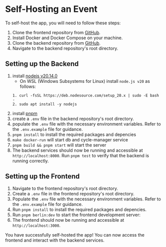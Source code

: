 # Self-Hosting an Event

To self-host the app, you will need to follow these steps:

1. Clone the frontend repository from [GitHub](https://github.com/lexicongovernance/pluraltools-frontend).
2. Install Docker and Docker Compose on your machine.
3. Clone the backend repository from [GitHub](https://github.com/lexicongovernance/pluraltools-backend).
4. Navigate to the backend repository's root directory.

## Setting up the Backend

1. install [nodejs v20.14.0](https://nodejs.org/en/download)
   - On WSL (Windows Subsystems for Linux) install `node.js v20` as follows:
   ```
   1. curl -fsSL https://deb.nodesource.com/setup_20.x | sudo -E bash -
   2. sudo apt install -y nodejs
   ```
2. install [pnpm](https://pnpm.io/installation#using-npm)
3. create a `.env` file in the backend repository's root directory.
4. populate the `.env` file with the necessary environment variables. Refer to the `.env.example` file for guidance.
6. `pnpm install` to install the required packages and depencies
5. `make docker-run` will start db and cycle-manager service
7. `pnpm build && pnpm start` will start the server
8. The backend services should now be running and accessible at `http://localhost:8000`. Run `pnpm test` to verify that the backend is running correctly.

## Setting up the Frontend

1. Navigate to the frontend repository's root directory.
2. Create a `.env` file in the frontend repository's root directory.
3. Populate the `.env` file with the necessary environment variables. Refer to the `.env.example` file for guidance.
4. Run `pnpm install` to install the required packages and depencies.
5. Run `pnpm berlin:dev` to start the frontend development server:
6. The frontend should now be running and accessible at `http://localhost:3000`.

You have successfully self-hosted the app! You can now access the frontend and interact with the backend services.
